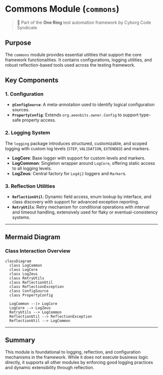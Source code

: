 # Commons Module (`commons`)

> 💍 Part of the **One Ring** test automation framework by Cyborg Code Syndicate

## Purpose

The `commons` module provides essential utilities that support the core framework functionalities. It contains configurations, logging utilities, and robust reflection-based tools used across the testing framework.

## Key Components

### 1. Configuration

- **`@ConfigSource`**: A meta-annotation used to identify logical configuration sources.
- **`PropertyConfig`**: Extends `org.aeonbits.owner.Config` to support type-safe property access.

### 2. Logging System

The `logging` package introduces structured, customizable, and scoped logging with custom log levels (`STEP`, `VALIDATION`, `EXTENDED`) and markers.

- **LogCore**: Base logger with support for custom levels and markers.
- **LogCommon**: Singleton wrapper around `LogCore`, offering static access to all logging levels.
- **LogZeus**: Central factory for `Log4j2` loggers and `Marker`s.

### 3. Reflection Utilities

- **`ReflectionUtil`**: Dynamic field access, enum lookup by interface, and class discovery with support for advanced exception reporting.
- **`RetryUtils`**: Retry mechanism for conditional operations with interval and timeout handling, extensively used for flaky or eventual-consistency systems.

---

## Mermaid Diagram

### Class Interaction Overview

```mermaid
classDiagram
  class LogCommon
  class LogCore
  class LogZeus
  class RetryUtils
  class ReflectionUtil
  class ReflectionException
  class ConfigSource
  class PropertyConfig

  LogCommon --|> LogCore
  LogCore --> LogZeus
  RetryUtils --> LogCommon
  ReflectionUtil --> ReflectionException
  ReflectionUtil --> LogCommon
```

---

## Summary

This module is foundational to logging, reflection, and configuration mechanisms in the framework. While it does not execute business logic directly, it supports all other modules by enforcing good logging practices and dynamic extensibility through reflection.